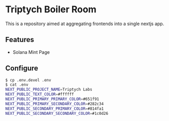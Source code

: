 # Triptych Boiler Room

This is a repository aimed at aggregating frontends into a single nextjs app. 

## Features
* Solana Mint Page

## Configure

```bash
$ cp .env.devel .env
$ cat .env
NEXT_PUBLIC_PROJECT_NAME=Triptych Labs
NEXT_PUBLIC_TEXT_COLOR=#ffffff
NEXT_PUBLIC_PRIMARY_PRIMARY_COLOR=#651f91
NEXT_PUBLIC_PRIMARY_SECONDARY_COLOR=#282c34
NEXT_PUBLIC_SECONDARY_PRIMARY_COLOR=#814fa1
NEXT_PUBLIC_SECONDARY_SECONDARY_COLOR=#1c0d26
```
